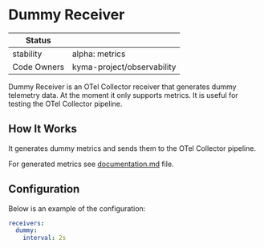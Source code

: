 # Dummy Receiver

| Status      |                            |
|-------------|----------------------------|
| stability   | alpha: metrics             |
| Code Owners | kyma-project/observability |

Dummy Receiver is an OTel Collector receiver that generates dummy telemetry data. At the moment it only supports metrics. It is useful for testing
the OTel Collector pipeline.

## How It Works

It generates dummy metrics and sends them to the OTel Collector pipeline.

For generated metrics see [documentation.md](documentation.md) file.

## Configuration

Below is an example of the configuration:

```yaml
receivers:
  dummy:
    interval: 2s
```
